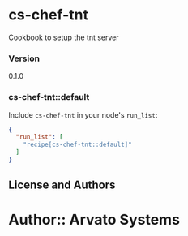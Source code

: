 # cs-chef-tnt

Cookbook to setup the tnt server

### Version

0.1.0

### cs-chef-tnt::default

Include `cs-chef-tnt` in your node's `run_list`:

```json
{
  "run_list": [
    "recipe[cs-chef-tnt::default]"
  ]
}
```

## License and Authors

Author:: Arvato Systems
=======
